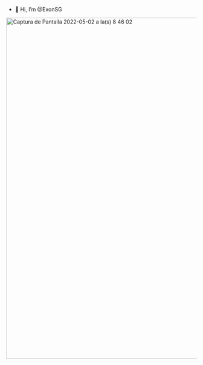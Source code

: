 - 👋 Hi, I’m @ExonSG

<img width="903" alt="Captura de Pantalla 2022-05-02 a la(s) 8 46 02" src="https://user-images.githubusercontent.com/91204815/166244441-d4832e0f-4853-45db-9c69-71177c20bf34.png">
